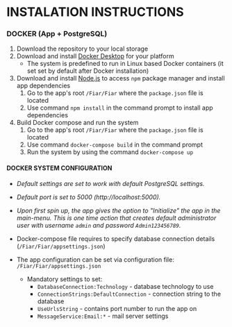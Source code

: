 # INSTALATION INSTRUCTIONS
### DOCKER (App + PostgreSQL)
1. Download the repository to your local storage
2. Download and install [Docker Desktop](https://www.docker.com) for your platform
    - The system is predefined to run in Linux based Docker containers (it set set by default after Docker installation)
3. Download and install [Node.js](https://nodejs.org) to access `npm` package manager and install app dependencies
    1. Go to the app's root `/Fiar/Fiar` where the `package.json` file is located
    2. Use command `npm install` in the command prompt to install app dependencies
4. Build Docker compose and run the system
    1. Go to the app's root `/Fiar/Fiar` where the `package.json` file is located
    2. Use command `docker-compose build` in the command prompt
    3. Run the system by using the command `docker-compose up`
    
#### DOCKER SYSTEM CONFIGURATION
- *Default settings are set to work with default PostgreSQL settings.*
- *Default port is set to 5000 (http://localhost:5000).*
- *Upon first spin up, the app gives the option to "Initialize" the app in the main-menu. This is one time action that creates default administrator user with username `admin` and password `Admin123456789`.*

- Docker-compose file requires to specify database connection details (`/Fiar/Fiar/appsettings.json`)
- The app configuration can be set via configuration file: `/Fiar/Fiar/appsettings.json`
    - Mandatory settings to set:
        - `DatabaseConnection:Technology` - database technology to use
        - `ConnectionStrings:DefaultConnection` - connection string to the database
        - `UseUrlsString` - contains port number to run the app on
        - `MessageService:Email:*` - mail server settings
